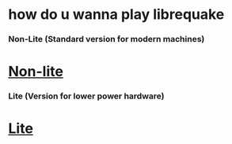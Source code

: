 # how do u wanna play librequake

### Non-Lite (Standard version for modern machines)
# [Non-lite](id1-nonlite-ogg-mp3.md)


### Lite (Version for lower power hardware)
# [Lite](id1-nonlite-ogg-mp3.md)
